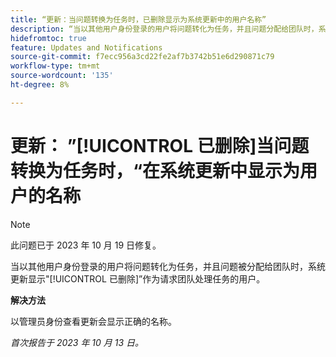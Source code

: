```yaml
---
title: “更新：当问题转换为任务时，已删除显示为系统更新中的用户名称”
description: “当以其他用户身份登录的用户将问题转化为任务，并且问题分配给团队时，系统更新将请求团队处理该任务的用户显示为‘已删除’。”
hidefromtoc: true
feature: Updates and Notifications
source-git-commit: f7ecc956a3cd22fe2af7b3742b51e6d290871c79
workflow-type: tm+mt
source-wordcount: '135'
ht-degree: 8%

---
```



# 更新： ”[!UICONTROL 已删除]当问题转换为任务时，“在系统更新中显示为用户的名称

>[!NOTE]
>
>此问题已于 2023 年 10 月 19 日修复。

当以其他用户身份登录的用户将问题转化为任务，并且问题被分配给团队时，系统更新显示&quot;[!UICONTROL 已删除]”作为请求团队处理任务的用户。

**解决方法**

以管理员身份查看更新会显示正确的名称。

_首次报告于 2023 年 10 月 13 日。_
